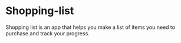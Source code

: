 # Shopping-list
Shopping list is an app that helps you make a list of items you need to purchase and track your progress.
